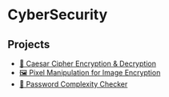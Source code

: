 # CyberSecurity
## Projects
- [🔐 Caesar Cipher Encryption & Decryption](https://github.com/kajal-codes/PRODIGY_CS_1)
- [🖼️ Pixel Manipulation for Image Encryption](https://github.com/kajal-codes/PRODIGY_CS_2)
- [🔑 Password Complexity Checker](https://github.com/kajal-codes/PRODIGY_CS_3)
